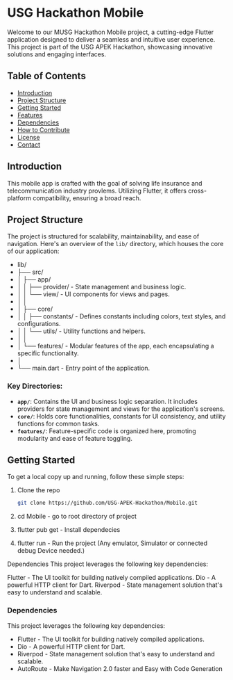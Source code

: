 # USG Hackathon Mobile

Welcome to our MUSG Hackathon Mobile project, a cutting-edge Flutter application designed to deliver a seamless and intuitive user experience. This project is part of the USG APEK Hackathon, showcasing innovative solutions and engaging interfaces.

## Table of Contents

- [Introduction](#introduction)
- [Project Structure](#project-structure)
- [Getting Started](#getting-started)
- [Features](#features)
- [Dependencies](#dependencies)
- [How to Contribute](#how-to-contribute)
- [License](#license)
- [Contact](#contact)

## Introduction

This mobile app is crafted with the goal of solving life insurance and telecommunication industry provlems. Utilizing Flutter, it offers cross-platform compatibility, ensuring a broad reach.

## Project Structure

The project is structured for scalability, maintainability, and ease of navigation. Here's an overview of the `lib/` directory, which houses the core of our application:

- lib/
- ├── src/
- │   ├── app/
- │   │   ├── provider/ - State management and business logic.
- │   │   └── view/ - UI components for views and pages.
- │   │
- │   ├── core/
- │   │   ├── constants/ - Defines constants including colors, text styles, and configurations.
- │   │   └── utils/ - Utility functions and helpers.
- │   │
- │   └── features/ - Modular features of the app, each encapsulating a specific functionality.
- │
- └── main.dart - Entry point of the application.



### Key Directories:

- **`app/`**: Contains the UI and business logic separation. It includes providers for state management and views for the application's screens.
- **`core/`**: Holds core functionalities, constants for UI consistency, and utility functions for common tasks.
- **`features/`**: Feature-specific code is organized here, promoting modularity and ease of feature toggling.

## Getting Started

To get a local copy up and running, follow these simple steps:

1. Clone the repo
   ```sh
   git clone https://github.com/USG-APEK-Hackathon/Mobile.git

2. cd Mobile - go to root directory of project

3. flutter pub get - Install dependecies

4. flutter run - Run the project (Any emulator, Simulator or connected debug Device needed.)

Dependencies
This project leverages the following key dependencies:

Flutter - The UI toolkit for building natively compiled applications.
Dio - A powerful HTTP client for Dart.
Riverpod - State management solution that's easy to understand and scalable.

### Dependencies
This project leverages the following key dependencies:
- Flutter - The UI toolkit for building natively compiled applications.
- Dio - A powerful HTTP client for Dart.
- Riverpod - State management solution that's easy to understand and scalable.
- AutoRoute - Make Navigation 2.0 faster and Easy with Code Generation






